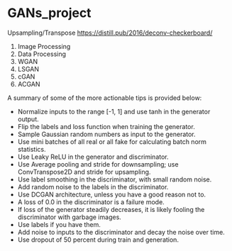 # GANs_project
Upsampling/Transpose
https://distill.pub/2016/deconv-checkerboard/

1. Image Processing
2. Data Processing
3. WGAN
4. LSGAN
5. cGAN
6. ACGAN

A summary of some of the more actionable tips is provided below:

- Normalize inputs to the range [-1, 1] and use tanh in the generator output.
- Flip the labels and loss function when training the generator.
- Sample Gaussian random numbers as input to the generator.
- Use mini batches of all real or all fake for calculating batch norm statistics.
- Use Leaky ReLU in the generator and discriminator.
- Use Average pooling and stride for downsampling; use ConvTranspose2D and stride for upsampling.
- Use label smoothing in the discriminator, with small random noise.
- Add random noise to the labels in the discriminator.
- Use DCGAN architecture, unless you have a good reason not to.
- A loss of 0.0 in the discriminator is a failure mode.
- If loss of the generator steadily decreases, it is likely fooling the discriminator with garbage images.
- Use labels if you have them.
- Add noise to inputs to the discriminator and decay the noise over time.
- Use dropout of 50 percent during train and generation.
